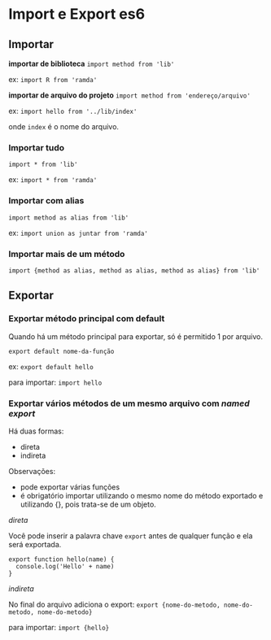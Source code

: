 # Import e Export es6

## Importar 
**importar de biblioteca**
`import method from 'lib'`

ex: 
`import R from 'ramda'`

**importar de arquivo do projeto**
`import method from 'endereço/arquivo'`

ex: 
`import hello from '../lib/index'`

onde `index` é o nome do arquivo.

### Importar tudo 
`import * from 'lib'`

ex:
`import * from 'ramda'`

### Importar com alias
`import method as alias from 'lib'`

ex:
`import union as juntar from 'ramda'`

### Importar mais de um método
`import {method as alias, method as alias, method as alias} from 'lib'`

## Exportar 

### Exportar método principal com default
Quando há um método principal para exportar, só é permitido 1 por arquivo.

`export default nome-da-função`

ex: `export default hello`

para importar: `import hello`

### Exportar vários métodos de um mesmo arquivo com *named export*
Há duas formas:
* direta
* indireta

Observações:
* pode exportar várias funções
* é obrigatório importar utilizando o mesmo nome do método exportado e utilizando {}, pois trata-se de um objeto.

*direta*

Você pode inserir a palavra chave `export` antes de qualquer função e ela será exportada.
```
export function hello(name) {
  console.log('Hello' + name)
}
```

*indireta* 

No final do arquivo adiciona o export:
`export {nome-do-metodo, nome-do-metodo, nome-do-metodo}`

para importar:
`import {hello}`